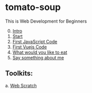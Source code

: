 # tomato-soup
This is Web Development for Beginners

0. [Intro](./intro/README.md)
1. [Start](./start/README.md)
2. [First JavaScript Code](./firstCode/README.md)
3. [First Vuejs Code](./firstVueJsCode/README.md)
4. [What would you like to eat](./what_would_you_like_to_eat/README.md)
5. [Say something about me](./say_something_about_me/README.md)

## Toolkits:

a. [Web Scratch](./webScratch/README.md)